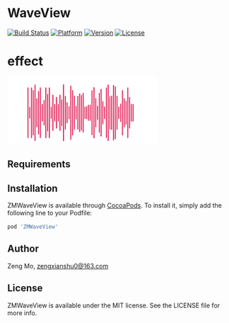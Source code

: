 # WaveView

[![Build Status](https://img.shields.io/travis/zengxianshu/WaveView/master.svg)](https://github.com/zengxianshu/WaveView)
[![Platform](https://img.shields.io/badge/Platforms-iOS-4BC51D.svg?style=flat)](https://developer.apple.com/swift/)
[![Version](https://img.shields.io/cocoapods/v/ZMWaveView.svg?style=flat)](https://github.com/zengxianshu/WaveView)
[![License](https://img.shields.io/cocoapods/l/ZMWaveView.svg?style=flat)](https://github.com/zengxianshu/WaveView)

# effect
![](testWave.gif)

## Requirements

## Installation

ZMWaveView is available through [CocoaPods](http://cocoapods.org). To install
it, simply add the following line to your Podfile:
```ruby
pod 'ZMWaveView'
```

## Author

Zeng Mo, zengxianshu0@163.com

## License

ZMWaveView is available under the MIT license. See the LICENSE file for more info.
